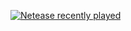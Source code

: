 [<img src="https://netease-recent-profile.vercel.app/?id=1383764450" alt="Netease recently played" title="Netease recently played">
](https://netease-recent-profile.vercel.app/?id=1383764450)
